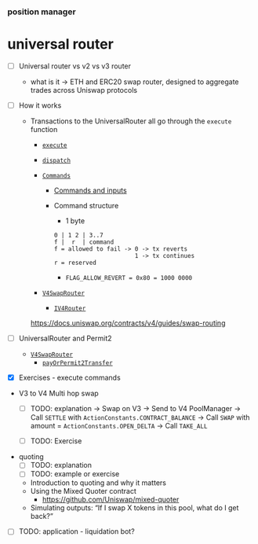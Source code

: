 ### position manager

# universal router

- [ ] Universal router vs v2 vs v3 router
  - what is it -> ETH and ERC20 swap router, designed to aggregate trades across Uniswap protocols
- [ ] How it works
  - Transactions to the UniversalRouter all go through the `execute` function
    - [`execute`](https://github.com/Uniswap/universal-router/blob/3663f6db6e2fe121753cd2d899699c2dc75dca86/contracts/UniversalRouter.sol#L44-L62)
    - [`dispatch`](https://github.com/Uniswap/universal-router/blob/3663f6db6e2fe121753cd2d899699c2dc75dca86/contracts/base/Dispatcher.sol#L47-L286)
    - [`Commands`](https://github.com/Uniswap/universal-router/blob/main/contracts/libraries/Commands.sol)
      - [Commands and inputs](https://docs.uniswap.org/contracts/universal-router/technical-reference)
      - Command structure
        - 1 byte

        ```
        0 | 1 2 | 3..7
        f |  r  | command
        f = allowed to fail -> 0 -> tx reverts
                               1 -> tx continues
        r = reserved
        ```

        - `FLAG_ALLOW_REVERT = 0x80 = 1000 0000`

    - [`V4SwapRouter`](https://github.com/Uniswap/universal-router/blob/main/contracts/modules/uniswap/v4/V4SwapRouter.sol)
      - [`IV4Router`](https://github.com/Uniswap/v4-periphery/blob/main/src/interfaces/IV4Router.sol)

    https://docs.uniswap.org/contracts/v4/guides/swap-routing

- [ ] UniversalRouter and Permit2
  - [`V4SwapRouter`](https://github.com/Uniswap/universal-router/blob/main/contracts/modules/uniswap/v4/V4SwapRouter.sol)
    - [`payOrPermit2Transfer`](https://github.com/Uniswap/universal-router/blob/3663f6db6e2fe121753cd2d899699c2dc75dca86/contracts/modules/Permit2Payments.sol#L42-L45)

- [x] Exercises - execute commands
- V3 to V4 Multi hop swap
  - [ ] TODO: explanation
        -> Swap on V3
        -> Send to V4 PoolManager
        -> Call `SETTLE` with `ActionConstants.CONTRACT_BALANCE`
        -> Call `SWAP` with amount = `ActionConstants.OPEN_DELTA`
        -> Call `TAKE_ALL`

  - [ ] TODO: Exercise

- quoting
  - [ ] TODO: explanation
  - [ ] TODO: example or exercise
  - Introduction to quoting and why it matters
  - Using the Mixed Quoter contract
    - https://github.com/Uniswap/mixed-quoter
  - Simulating outputs: “If I swap X tokens in this pool, what do I get back?”
- [ ] TODO: application - liquidation bot?
